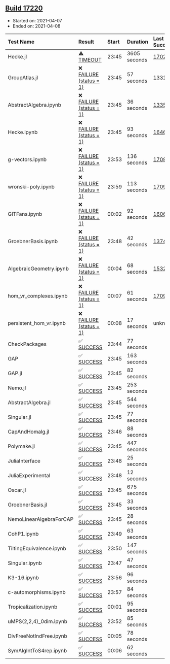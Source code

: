 ## [Build 17220](https://oscarci.mathematik.uni-kl.de/job/oscar/17220/)

* Started on: 2021-04-07
* Ended on: 2021-04-08

| Test Name    | Result | Start | Duration | Last Success | First Failure |
|:-------------|:-------|:------|:---------|:-------------|:--------------|
| Hecke.jl | ⚠ [TIMEOUT](https://oscarci.mathematik.uni-kl.de/job/oscar/17220/artifact/logs/build-17220/Hecke.jl.log) | 23:45 | 3605 seconds | [17022](https://oscarci.mathematik.uni-kl.de/job/oscar/17022/) | [17023](https://oscarci.mathematik.uni-kl.de/job/oscar/17023/) |
| GroupAtlas.jl | ❌ [FAILURE (status = 1)](https://oscarci.mathematik.uni-kl.de/job/oscar/17220/artifact/logs/build-17220/GroupAtlas.jl.log) | 23:45 | 57 seconds | [13311](https://oscarci.mathematik.uni-kl.de/job/oscar/13311/) | [13312](https://oscarci.mathematik.uni-kl.de/job/oscar/13312/) |
| AbstractAlgebra.ipynb | ❌ [FAILURE (status = 1)](https://oscarci.mathematik.uni-kl.de/job/oscar/17220/artifact/logs/build-17220/AbstractAlgebra.ipynb.log) | 23:45 | 36 seconds | [13355](https://oscarci.mathematik.uni-kl.de/job/oscar/13355/) | [13356](https://oscarci.mathematik.uni-kl.de/job/oscar/13356/) |
| Hecke.ipynb | ❌ [FAILURE (status = 1)](https://oscarci.mathematik.uni-kl.de/job/oscar/17220/artifact/logs/build-17220/Hecke.ipynb.log) | 23:45 | 93 seconds | [16463](https://oscarci.mathematik.uni-kl.de/job/oscar/16463/) | [16464](https://oscarci.mathematik.uni-kl.de/job/oscar/16464/) |
| g-vectors.ipynb | ❌ [FAILURE (status = 1)](https://oscarci.mathematik.uni-kl.de/job/oscar/17220/artifact/logs/build-17220/g-vectors.ipynb.log) | 23:53 | 136 seconds | [17099](https://oscarci.mathematik.uni-kl.de/job/oscar/17099/) | [17100](https://oscarci.mathematik.uni-kl.de/job/oscar/17100/) |
| wronski-poly.ipynb | ❌ [FAILURE (status = 1)](https://oscarci.mathematik.uni-kl.de/job/oscar/17220/artifact/logs/build-17220/wronski-poly.ipynb.log) | 23:59 | 113 seconds | [17098](https://oscarci.mathematik.uni-kl.de/job/oscar/17098/) | [17099](https://oscarci.mathematik.uni-kl.de/job/oscar/17099/) |
| GITFans.ipynb | ❌ [FAILURE (status = 1)](https://oscarci.mathematik.uni-kl.de/job/oscar/17220/artifact/logs/build-17220/GITFans.ipynb.log) | 00:02 | 92 seconds | [16068](https://oscarci.mathematik.uni-kl.de/job/oscar/16068/) | [16069](https://oscarci.mathematik.uni-kl.de/job/oscar/16069/) |
| GroebnerBasis.ipynb | ❌ [FAILURE (status = 1)](https://oscarci.mathematik.uni-kl.de/job/oscar/17220/artifact/logs/build-17220/GroebnerBasis.ipynb.log) | 23:48 | 42 seconds | [13748](https://oscarci.mathematik.uni-kl.de/job/oscar/13748/) | [13749](https://oscarci.mathematik.uni-kl.de/job/oscar/13749/) |
| AlgebraicGeometry.ipynb | ❌ [FAILURE (status = 1)](https://oscarci.mathematik.uni-kl.de/job/oscar/17220/artifact/logs/build-17220/AlgebraicGeometry.ipynb.log) | 00:04 | 68 seconds | [15322](https://oscarci.mathematik.uni-kl.de/job/oscar/15322/) | [15323](https://oscarci.mathematik.uni-kl.de/job/oscar/15323/) |
| hom_vr_complexes.ipynb | ❌ [FAILURE (status = 1)](https://oscarci.mathematik.uni-kl.de/job/oscar/17220/artifact/logs/build-17220/hom_vr_complexes.ipynb.log) | 00:07 | 61 seconds | [17099](https://oscarci.mathematik.uni-kl.de/job/oscar/17099/) | [17100](https://oscarci.mathematik.uni-kl.de/job/oscar/17100/) |
| persistent_hom_vr.ipynb | ❌ [FAILURE (status = 1)](https://oscarci.mathematik.uni-kl.de/job/oscar/17220/artifact/logs/build-17220/persistent_hom_vr.ipynb.log) | 00:08 | 17 seconds | unknown | unknown |
| CheckPackages | ✅ [SUCCESS](https://oscarci.mathematik.uni-kl.de/job/oscar/17220/artifact/logs/build-17220/CheckPackages.log) | 23:44 | 77 seconds |  |  |
| GAP | ✅ [SUCCESS](https://oscarci.mathematik.uni-kl.de/job/oscar/17220/artifact/logs/build-17220/GAP.log) | 23:45 | 163 seconds |  |  |
| GAP.jl | ✅ [SUCCESS](https://oscarci.mathematik.uni-kl.de/job/oscar/17220/artifact/logs/build-17220/GAP.jl.log) | 23:45 | 82 seconds |  |  |
| Nemo.jl | ✅ [SUCCESS](https://oscarci.mathematik.uni-kl.de/job/oscar/17220/artifact/logs/build-17220/Nemo.jl.log) | 23:45 | 253 seconds |  |  |
| AbstractAlgebra.jl | ✅ [SUCCESS](https://oscarci.mathematik.uni-kl.de/job/oscar/17220/artifact/logs/build-17220/AbstractAlgebra.jl.log) | 23:45 | 544 seconds |  |  |
| Singular.jl | ✅ [SUCCESS](https://oscarci.mathematik.uni-kl.de/job/oscar/17220/artifact/logs/build-17220/Singular.jl.log) | 23:45 | 77 seconds |  |  |
| CapAndHomalg.jl | ✅ [SUCCESS](https://oscarci.mathematik.uni-kl.de/job/oscar/17220/artifact/logs/build-17220/CapAndHomalg.jl.log) | 23:46 | 88 seconds |  |  |
| Polymake.jl | ✅ [SUCCESS](https://oscarci.mathematik.uni-kl.de/job/oscar/17220/artifact/logs/build-17220/Polymake.jl.log) | 23:45 | 447 seconds |  |  |
| JuliaInterface | ✅ [SUCCESS](https://oscarci.mathematik.uni-kl.de/job/oscar/17220/artifact/logs/build-17220/JuliaInterface.log) | 23:48 | 25 seconds |  |  |
| JuliaExperimental | ✅ [SUCCESS](https://oscarci.mathematik.uni-kl.de/job/oscar/17220/artifact/logs/build-17220/JuliaExperimental.log) | 23:48 | 12 seconds |  |  |
| Oscar.jl | ✅ [SUCCESS](https://oscarci.mathematik.uni-kl.de/job/oscar/17220/artifact/logs/build-17220/Oscar.jl.log) | 23:45 | 675 seconds |  |  |
| GroebnerBasis.jl | ✅ [SUCCESS](https://oscarci.mathematik.uni-kl.de/job/oscar/17220/artifact/logs/build-17220/GroebnerBasis.jl.log) | 23:45 | 33 seconds |  |  |
| NemoLinearAlgebraForCAP | ✅ [SUCCESS](https://oscarci.mathematik.uni-kl.de/job/oscar/17220/artifact/logs/build-17220/NemoLinearAlgebraForCAP.log) | 23:45 | 28 seconds |  |  |
| CohP1.ipynb | ✅ [SUCCESS](https://oscarci.mathematik.uni-kl.de/job/oscar/17220/artifact/logs/build-17220/CohP1.ipynb.log) | 23:49 | 63 seconds |  |  |
| TiltingEquivalence.ipynb | ✅ [SUCCESS](https://oscarci.mathematik.uni-kl.de/job/oscar/17220/artifact/logs/build-17220/TiltingEquivalence.ipynb.log) | 23:50 | 147 seconds |  |  |
| Singular.ipynb | ✅ [SUCCESS](https://oscarci.mathematik.uni-kl.de/job/oscar/17220/artifact/logs/build-17220/Singular.ipynb.log) | 23:47 | 47 seconds |  |  |
| K3-16.ipynb | ✅ [SUCCESS](https://oscarci.mathematik.uni-kl.de/job/oscar/17220/artifact/logs/build-17220/K3-16.ipynb.log) | 23:56 | 96 seconds |  |  |
| c-automorphisms.ipynb | ✅ [SUCCESS](https://oscarci.mathematik.uni-kl.de/job/oscar/17220/artifact/logs/build-17220/c-automorphisms.ipynb.log) | 23:57 | 84 seconds |  |  |
| Tropicalization.ipynb | ✅ [SUCCESS](https://oscarci.mathematik.uni-kl.de/job/oscar/17220/artifact/logs/build-17220/Tropicalization.ipynb.log) | 00:01 | 95 seconds |  |  |
| uMPS(2,2,4)_0dim.ipynb | ✅ [SUCCESS](https://oscarci.mathematik.uni-kl.de/job/oscar/17220/artifact/logs/build-17220/uMPS-2-2-4-_0dim.ipynb.log) | 23:52 | 85 seconds |  |  |
| DivFreeNotIndFree.ipynb | ✅ [SUCCESS](https://oscarci.mathematik.uni-kl.de/job/oscar/17220/artifact/logs/build-17220/DivFreeNotIndFree.ipynb.log) | 00:05 | 78 seconds |  |  |
| SymAlgIntToS4rep.ipynb | ✅ [SUCCESS](https://oscarci.mathematik.uni-kl.de/job/oscar/17220/artifact/logs/build-17220/SymAlgIntToS4rep.ipynb.log) | 00:06 | 62 seconds |  |  |
